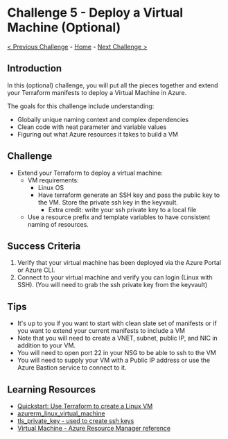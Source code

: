 # Challenge 5 - Deploy a Virtual Machine (Optional)

[< Previous Challenge](./Terraform-Challenge-04.md) - [Home](../README.md) - [Next Challenge >](./Terraform-Challenge-06.md)

## Introduction

In this (optional) challenge, you will put all the pieces together and extend your Terraform manifests to deploy a Virtual Machine in Azure.

The goals for this challenge include understanding:

+ Globally unique naming context and complex dependencies
+ Clean code with neat parameter and variable values
+ Figuring out what Azure resources it takes to build a VM

## Challenge

+ Extend your Terraform to deploy a virtual machine:
  + VM requirements:
    + Linux OS
    + Have terraform generate an SSH key and pass the public key to the VM.  Store the private ssh key in the keyvault.
      + Extra credit:  write your ssh private key to a local file
  + Use a resource prefix and template variables to have consistent naming of resources.

## Success Criteria

1. Verify that your virtual machine has been deployed via the Azure Portal or Azure CLI.
1. Connect to your virtual machine and verify you can login (Linux with SSH).  (You will need to grab the ssh private key from the keyvault)

## Tips

+ It's up to you if you want to start with clean slate set of manifests or if you want to extend your current manifests to include a VM
+ Note that you will need to create a VNET, subnet, public IP, and NIC in addition to your VM.
+ You will need to open port 22 in your NSG to be able to ssh to the VM
+ You will need to supply your VM with a Public IP address or use the Azure Bastion service to connect to it.

## Learning Resources

+ [Quickstart: Use Terraform to create a Linux VM](https://learn.microsoft.com/en-us/azure/virtual-machines/linux/quick-create-terraform)
+ [azurerm_linux_virtual_machine](https://registry.terraform.io/providers/hashicorp/azurerm/latest/docs/resources/linux_virtual_machine)
+ [tls_private_key - used to create ssh keys](https://registry.terraform.io/providers/hashicorp/tls/latest/docs/resources/private_key)
+ [Virtual Machine - Azure Resource Manager reference](https://learn.microsoft.com/azure/templates/microsoft.compute/virtualmachines)
